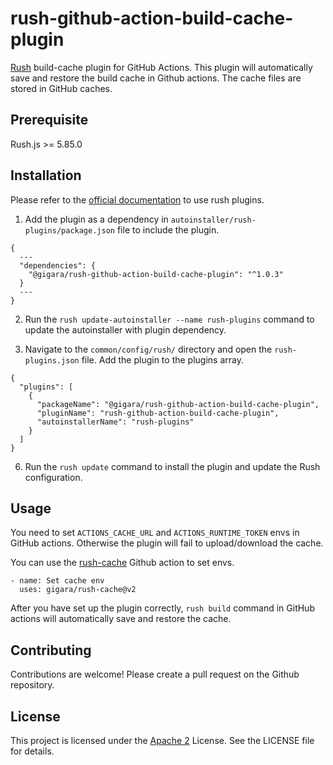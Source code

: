 # rush-github-action-build-cache-plugin
[Rush](https://rushjs.io) build-cache plugin for GitHub Actions. This plugin will automatically save and restore the build cache in Github actions. The cache files are stored in GitHub caches.

## Prerequisite

Rush.js >= 5.85.0

## Installation
Please refer to the [official documentation](https://rushjs.io/pages/maintainer/using_rush_plugins/) to use rush plugins.
1. Add the plugin as a dependency in `autoinstaller/rush-plugins/package.json` file to include the plugin.

```
{
  ---
  "dependencies": {
    "@gigara/rush-github-action-build-cache-plugin": "^1.0.3"
  }
  ---
}
```

2. Run the `rush update-autoinstaller --name rush-plugins` command to update the autoinstaller with plugin dependency.

3. Navigate to the `common/config/rush/` directory and open the `rush-plugins.json` file. Add the plugin to the plugins array.

```
{
  "plugins": [
    {
      "packageName": "@gigara/rush-github-action-build-cache-plugin",
      "pluginName": "rush-github-action-build-cache-plugin",
      "autoinstallerName": "rush-plugins"
    }
  ]
}
```
6. Run the `rush update` command to install the plugin and update the Rush configuration.

## Usage
You need to set `ACTIONS_CACHE_URL` and `ACTIONS_RUNTIME_TOKEN` envs in GitHub actions. Otherwise the plugin will fail to upload/download the cache.

You can use the [rush-cache](https://github.com/marketplace/actions/rush-cache) Github action to set envs.
```
- name: Set cache env
  uses: gigara/rush-cache@v2
```

After you have set up the plugin correctly, `rush build` command in GitHub actions will automatically save and restore the cache.

## Contributing

Contributions are welcome! Please create a pull request on the Github repository.

## License
This project is licensed under the [Apache 2](https://www.apache.org/licenses/LICENSE-2.0.txt) License. See the LICENSE file for details.
